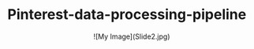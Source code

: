 #                                            Pinterest-data-processing-pipeline
<p align="center">
![My Image](Slide2.jpg)  
</p>



